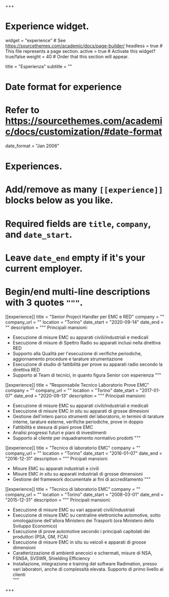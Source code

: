 +++
# Experience widget.
widget = "experience"  # See https://sourcethemes.com/academic/docs/page-builder/
headless = true  # This file represents a page section.
active = true  # Activate this widget? true/false
weight = 40  # Order that this section will appear.

title = "Esperienza"
subtitle = ""

# Date format for experience
#   Refer to https://sourcethemes.com/academic/docs/customization/#date-format
date_format = "Jan 2006"

# Experiences.
#   Add/remove as many `[[experience]]` blocks below as you like.
#   Required fields are `title`, `company`, and `date_start`.
#   Leave `date_end` empty if it's your current employer.
#   Begin/end multi-line descriptions with 3 quotes `"""`.
[[experience]]
  title = "Senior Project Handler per EMC e RED"
  company = ""
  company_url = ""
  location = "Torino"
  date_start = "2020-09-14"
  date_end = ""
  description = """
  Principali mansioni:
  * Esecuzione di misure EMC su apparati civili/industriali e medicali
  * Esecuzione di misure di Spettro Radio su apparati inclusi nella direttiva RED
  * Supporto alla Qualità per l'esecuzione di verifiche periodiche, 
  aggiornamento procedure e tarature
  strumentazione
  * Esecuzione di studio di fattibilità per prove su apparati radio 
  secondo la direttiva RED
  * Supporto al Team di tecnici, in quanto figura Senior con esperienza
  """

[[experience]]
  title = "Responsabile Tecnico Laboratorio Prove EMC"
  company = ""
  company_url = ""
  location = "Torino"
  date_start = "2017-01-07"
  date_end = "2020-09-13"
  description = """
  Principali mansioni:
  * Esecuzione di misure EMC su apparati civili/industriali e medicali
  * Esecuzione di misure EMC _in situ_ su apparati di grosse dimesioni
  * Gestione dell'intero parco strumenti del laboratorio, in termini di
  tarature interne, tarature esterne, verifiche periodiche, prove in doppio
  * Fattibilità e stesura di piani prove EMC
  * Analisi progressi futuri e piani di investimenti
  * Supporto al cliente per inquadramento normativo prodotti
  """
  
[[experience]]
  title = "Tecnico di laboratorio EMC"
  company = ""
  company_url = ""
  location = "Torino"
  date_start = "2016-01-07"
  date_end = "2016-12-31"
  description = """
  Pricipali mansioni:
  * Misure EMC su apparati industriali e civili
  * Misure EMC _in situ_ su apparati industriali di grosse dimensioni
  * Gestione del framework documentale ai fini di accreditamento
  """

[[experience]]
  title = "Tecnico di laboratorio EMC"
  company = ""
  company_url = ""
  location = "Torino"
  date_start = "2008-03-01"
  date_end = "2015-12-31"
  description = """
  Principali mansioni:
  * Esecuzione di misure EMC su vari apparati civili/industriali
  * Esecuzione di misure EMC su centraline elettroniche automotive, sotto
  omologazione dell'allora Ministero dei Trasporti (ora Ministero dello Sviluppo Economico)
  * Esecuzione di prove automotive secondo i principali capitolati dei produttori (PSA, GM, FCA)
  * Esecuzione di misure EMC in situ su veicoli e apparati di grosse dimensioni
  * Caratterizzazione di ambienti anecoici e schermati, misure di NSA, FSNSA, SVSWR, Shielding Efficiency
  * Installazione, integrazione e training del software Radimation, presso vari laboratori, anche di complessità elevata. Supporto di primo
  livello ai clienti  
  """

+++
